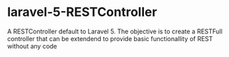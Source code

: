 # laravel-5-RESTController
A RESTController default to Laravel 5. The objective is to create a RESTFull controller that can be extendend to provide basic functionallity of REST without any code
